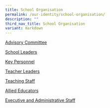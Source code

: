 ```yaml
---
title: School Organisation
permalink: /our-identity/school-organisation/
description: ""
third_nav_title: School Organisation
variant: markdown
---
```

<p><a href="/our-identity/school-organisation/advisory-committee"><u>Advisory Committee</u></a></p>
<p><u><a href="/our-identity/school-organisation/school-leaders/" target="">School Leaders</a></u></p>
<p><u><a href="/our-identity/school-organisation/key-personnel/" target="">Key Personnel</a></u></p>
<p><a href="/our-identity/school-organisation/teacher-leaders" target=""><u>Teacher Leaders</u></a></p>
<p><u><a href="/our-identity/school-organisation/teaching-staff" target="">Teaching Staff</a></u></p>
<p><u><a href="/our-identity/school-organisation/teaching-staff" target="">Allied Educators</a></u></p>
<p><a href="/our-identity/school-organisation/executive-and-administrative-staff" target=""><u>Executive and Administrative Staff</u></a></p>